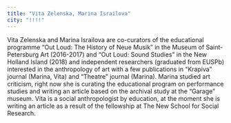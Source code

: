 ```yaml
---
title: "Vita Zelenska, Marina Israilova"
city: "!!!!"
---
```


Vita Zelenska and Marina Israilova are co-curators of the educational programme “Out Loud: The History of Neue Musik” in the Museum of Saint-Petersburg Art (2016-2017) and “Out Loud: Sound Studies” in the New Holland Island (2018) and independent researchers (graduated from EUSPb) interested in the anthropology of art with a few publications in “Krapiva” journal (Marina, Vita) and “Theatre” journal (Marina). Marina studied art criticism, right now she is curating the educational program on performance studies and writing an article based on the archival study at the “Garage” museum. Vita is a social anthropologist by education, at the moment she is writing an article as a result of the fellowship at The New School for Social Research.
